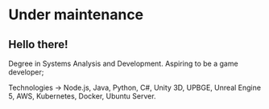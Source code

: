 # Under maintenance

## Hello there!

Degree in Systems Analysis and Development.
Aspiring to be a game developer;

Technologies -> Node.js, Java, Python, C#, Unity 3D, UPBGE, Unreal Engine 5, AWS, Kubernetes, Docker, Ubuntu Server.
